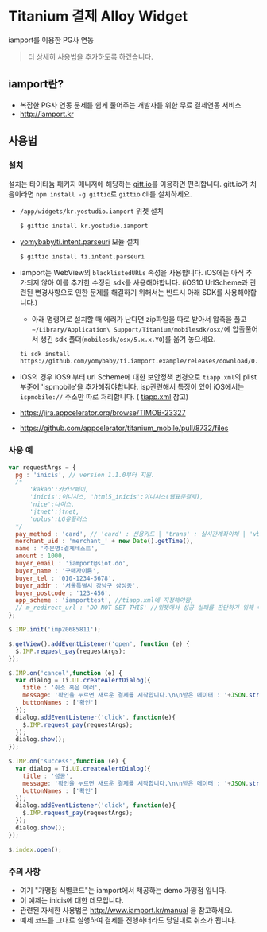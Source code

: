 # Titanium 결제 Alloy Widget 
iamport를 이용한 PG사 연동

> 더 상세히 사용법을 추가하도록 하겠습니다.

## iamport란?
- 복잡한 PG사 연동 문제를 쉽게 풀어주는 개발자를 위한 무료 결제연동 서비스
- http://iamport.kr

## 사용법
### 설치
설치는 타이타늄 패키지 매니저에 해당하는 [gitt.io](http://gitt.io)를 이용하면 편리합니다. gitt.io가 처음이라면 `npm install -g gittio`로 `gittio` cli를 설치하세요.
- `/app/widgets/kr.yostudio.iamport` 위젯 설치
 
    ```
    $ gittio install kr.yostudio.iamport
    ```
- [yomybaby/ti.intent.parseuri](https://github.com/yomybaby/ti.intent.parseuri/tree/master/android/dist) 모듈 설치

    ```
    $ gittio install ti.intent.parseuri
    ```
- iamport는 WebView의 `blacklistedURLs` 속성을 사용합니다. iOS에는 아직 추가되지 않아 이를 추가한 수정된 sdk를 사용해야합니다. (iOS10 UrlScheme과 관련된 변경사항으로 인한 문제를 해결하기 위해서는 반드시 아래 SDK를 사용해야합니다.)
    - 아래 명령어로 설치할 때 에러가 난다면 zip파일을 따로 받아서 압축을 풀고 `~/Library/Application\ Support/Titanium/mobilesdk/osx/`에 압출풀어서 생긴 sdk 폴더(`mobilesdk/osx/5.x.x.YO`)를 옮겨 놓으세요.
    ```
    ti sdk install https://github.com/yomybaby/ti.iamport.example/releases/download/0.0.1/5.5.1.YO.zip
    ```
- iOS의 경우 iOS9 부터 url Scheme에 대한 보안정책 변경으로 `tiapp.xml`의 plist 부준에 'ispmobile'을 추가해줘야합니다. isp관련해서 특징이 있어 iOS에서는 `ispmobile://` 주소만 따로 처리합니다. ( [tiapp.xml](https://github.com/yomybaby/ti.iamport.example/blob/master/tiapp.xml#L40) 참고)
- https://jira.appcelerator.org/browse/TIMOB-23327
- https://github.com/appcelerator/titanium_mobile/pull/8732/files
    
### 사용 예
```javascript
var requestArgs = {
  pg : 'inicis', // version 1.1.0부터 지원.
  /*
      'kakao':카카오페이,
      'inicis':이니시스, 'html5_inicis':이니시스(웹표준결제),
      'nice':나이스,
      'jtnet':jtnet,
      'uplus':LG유플러스
  */
  pay_method : 'card', // 'card' : 신용카드 | 'trans' : 실시간계좌이체 | 'vbank' : 가상계좌 | 'phone' : 휴대폰소액결제
  merchant_uid : 'merchant_' + new Date().getTime(),
  name : '주문명:결제테스트',
  amount : 1000,
  buyer_email : 'iamport@siot.do',
  buyer_name : '구매자이름',
  buyer_tel : '010-1234-5678',
  buyer_addr : '서울특별시 강남구 삼성동',
  buyer_postcode : '123-456',
  app_scheme : 'iamporttest', //tiapp.xml에 지정해야함,
  // m_redirect_url : 'DO NOT SET THIS' //위젯애서 성공 실패를 판단하기 위해 이 url을 사용하므로 따로 지정하더라도 적용되지 않습니다.
};

$.IMP.init('imp20685811');

$.getView().addEventListener('open', function (e) {
  $.IMP.request_pay(requestArgs);
});

$.IMP.on('cancel',function (e) {
  var dialog = Ti.UI.createAlertDialog({
    title : '취소 혹은 에러',
    message: '확인을 누르면 새로운 결제를 시작합니다.\n\n받은 데이터 : '+JSON.stringify(e),
    buttonNames : ['확인']
  });
  dialog.addEventListener('click', function(e){
    $.IMP.request_pay(requestArgs);
  });
  dialog.show();
});

$.IMP.on('success',function (e) {
  var dialog = Ti.UI.createAlertDialog({
    title : '성공',
    message: '확인을 누르면 새로운 결제를 시작합니다.\n\n받은 데이터 : '+JSON.stringify(e),
    buttonNames : ['확인']
  });
  dialog.addEventListener('click', function(e){
    $.IMP.request_pay(requestArgs);
  });
  dialog.show();
});

$.index.open();
```


### 주의 사항
- 여기 "가맹점 식별코드"는 iamport에서 제공하는 demo 가맹점 입니다.
- 이 예제는 inicis에 대한 데모입니다.
- 관련된 자세한 사용법은 http://www.iamport.kr/manual 을 참고하세요.
- 예제 코드를 그대로 실행하여 결제를 진행하더라도 당일내로 취소가 됩니다.
